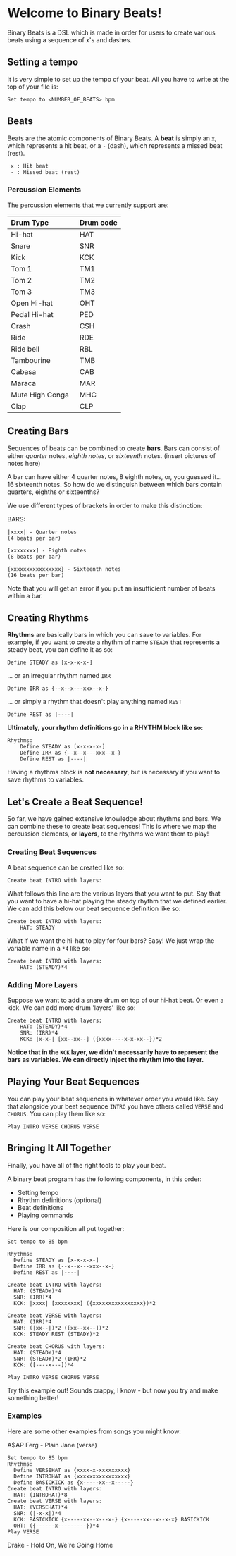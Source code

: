 # Welcome to Binary Beats!

Binary Beats is a DSL which is made in order for users to create various beats using a sequence of x's and dashes.

## Setting a tempo

It is very simple to set up the tempo of your beat. All you have to write at the top of your file is:

```
Set tempo to <NUMBER_OF_BEATS> bpm
```
## Beats

Beats are the atomic components of Binary Beats. A **beat** is simply an `x`, which represents a hit beat, or a `-` (dash), which represents a missed beat (rest). 

```
 x : Hit beat
 - : Missed beat (rest)
```

### Percussion Elements
The percussion elements that we currently support are:

|Drum Type             | Drum code |
|:---------------------|:----------|
| Hi-hat               | HAT |
| Snare                | SNR |
| Kick                 | KCK |
| Tom 1                | TM1 |
| Tom 2                | TM2 |
| Tom 3                | TM3 |
| Open Hi-hat          | OHT |
| Pedal Hi-hat         | PED |
| Crash                | CSH |
| Ride                 | RDE |
| Ride bell            | RBL |
| Tambourine           | TMB |
| Cabasa               | CAB |
| Maraca               | MAR |
| Mute High Conga &nbsp; | MHC |
| Clap                 | CLP |


## Creating Bars

Sequences of beats can be combined to create **bars**. Bars can consist of either _quarter_ notes, _eighth notes_, or _sixteenth_ notes. (insert pictures of notes here)

A bar can have either 4 quarter notes, 8 eighth notes, or, you guessed it... 16 sixteenth notes.
So how do we distinguish between which bars contain quarters, eighths or sixteenths?

We use different types of brackets in order to make this distinction:

BARS:
```
|xxxx| - Quarter notes 
(4 beats per bar)

[xxxxxxxx] - Eighth notes 
(8 beats per bar)

{xxxxxxxxxxxxxxxx} - Sixteenth notes 
(16 beats per bar)
```

Note that you will get an error if you put an insufficient number of beats within a bar.

## Creating Rhythms
**Rhythms** are basically bars in which you can save to variables. For example, if you want to create a rhythm of name `STEADY` that represents a steady beat, you can define it as so:

```
Define STEADY as [x-x-x-x-]
```

... or an irregular rhythm named `IRR`

```
Define IRR as {--x--x---xxx--x-}
```

... or simply a rhythm that doesn't play anything named `REST`

```
Define REST as |----|
```


**Ultimately, your rhythm definitions go in a RHYTHM block like so:**
```
Rhythms:
	Define STEADY as [x-x-x-x-]
	Define IRR as {--x--x---xxx--x-}
	Define REST as |----|
```

Having a rhythms block is **not necessary**, but is necessary if you want to save rhythms to variables.

## Let's Create a Beat Sequence!
So far, we have gained extensive knowledge about rhythms and bars. We can combine these to create beat sequences! This is where we map the percussion elements, or **layers**, to the rhythms we want them to play!

### Creating Beat Sequences
A beat sequence can be created like so:

```
Create beat INTRO with layers:
```

What follows this line are the various layers that you want to put. Say that you want to have a hi-hat playing the steady rhythm that we defined earlier. We can add this below our beat sequence definition like so:

```
Create beat INTRO with layers:
	HAT: STEADY
```

What if we want the hi-hat to play for four bars? Easy! We just wrap the variable name in a `*4` like so:

```
Create beat INTRO with layers:
	HAT: (STEADY)*4
```

### Adding More Layers

Suppose we want to add a snare drum on top of our hi-hat beat. Or even a kick. We can add more drum 'layers' like so:

```
Create beat INTRO with layers:
	HAT: (STEADY)*4
   	SNR: (IRR)*4
   	KCK: |x-x-| [xx--xx--] ({xxxx----x-x-xx--})*2
```

**Notice that in the `KCK` layer, we didn't necessarily have to represent the bars as variables. We can directly inject the rhythm into the layer.**

## Playing Your Beat Sequences

You can play your beat sequences in whatever order you would like. Say that alongside your beat sequence `INTRO` you have others called `VERSE` and `CHORUS`. You can play them like so:

```
Play INTRO VERSE CHORUS VERSE
```

## Bringing It All Together

Finally, you have all of the right tools to play your beat.

A binary beat program has the following components, in this order:
- Setting tempo
- Rhythm definitions (optional)
- Beat definitions
- Playing commands

Here is our composition all put together:

```
Set tempo to 85 bpm

Rhythms:
  Define STEADY as [x-x-x-x-]
  Define IRR as {--x--x---xxx--x-}
  Define REST as |----|

Create beat INTRO with layers:
  HAT: (STEADY)*4
  SNR: (IRR)*4
  KCK: |xxxx| [xxxxxxxx] ({xxxxxxxxxxxxxxxx})*2

Create beat VERSE with layers:
  HAT: (IRR)*4
  SNR: (|xx--|)*2 ([xx--xx--])*2
  KCK: STEADY REST (STEADY)*2

Create beat CHORUS with layers:
  HAT: (STEADY)*4
  SNR: (STEADY)*2 (IRR)*2
  KCK: ([----x---])*4

Play INTRO VERSE CHORUS VERSE
```

Try this example out! Sounds crappy, I know - but now you try and make something better!

### Examples
Here are some other examples from songs you might know:

A$AP Ferg - Plain Jane (verse)

```
Set tempo to 85 bpm
Rhythms:
  Define VERSEHAT as {xxxx-x-xxxxxxxxx}
  Define INTROHAT as {xxxxxxxxxxxxxxxx}
  Define BASICKICK as {x-----xx--x-----}
Create beat INTRO with layers:
  HAT: (INTROHAT)*8
Create beat VERSE with layers:
  HAT: (VERSEHAT)*4
  SNR: (|-x-x|)*4
  KCK: BASICKICK {x-----xx--x---x-} {x-----xx--x--x-x} BASICKICK
  OHT: ({------x---------})*4
Play VERSE
```

Drake - Hold On, We're Going Home

